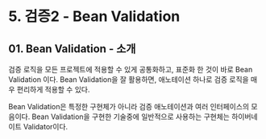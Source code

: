 # 5. 검증2 - Bean Validation
## 01. Bean Validation - 소개
검증 로직을 모든 프로젝트에 적용할 수 있게 공통화하고, 표준화 한 것이 바로 Bean Validation 이다.
Bean Validation을 잘 활용하면, 애노테이션 하나로 검증 로직을 매우 편리하게 적용할 수 있다.

Bean Validation은 특정한 구현체가 아니라 검증 애노테이션과 여러 인터페이스의 모음이다.
Bean Validation을 구현한 기술중에 일반적으로 사용하는 구현체는 하이버네이트 Validator이다.
